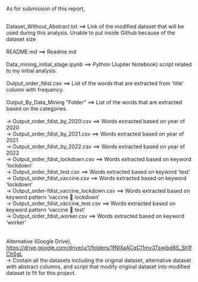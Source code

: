 As for submission of this report,<br /><br />

Dataset_Without_Abstract.txt ==>  Link of the modified dataset that will be used during this analysis. Unable to put inside Github because of the dataset size
<br /><br />
README.md ==> Readme.md
<br /><br />
Data_mining_initial_stage.ipynb ==> Python (Jupiter Notebook) script related to my initial analysis.
<br /><br />
Output_order_fdist.csv ==>  List of the words that are extracted from ‘title’ column with frequency.
<br /><br />
Output_By_Data_Mining "Folder" ==> List of the words that are extracted based on the categories.
<br /><br />
-> Output_order_fdist_by_2020.csv ==> Words extracted based on year of 2020 <br />
-> Output_order_fdist_by_2021.csv ==> Words extracted based on year of 2021 <br />
-> Output_order_fdist_by_2022.csv ==> Words extracted based on year of 2022 <br />
-> Output_order_fdist_lockdown.csv ==> Words extracted based on keyword ‘lockdown’ <br />
-> Output_order_fdist_test.csv ==> Words extracted based on keyword ‘test’ <br />
-> Output_order_fdist_vaccine.csv ==> Words extracted based on keyword ‘lockdown’ <br />
-> Output_order-fdist_vaccine_lockdown.csv ==> Words extracted based on keyword pattern ‘vaccine  lockdown’ <br />
-> Output_order_fdist_vaccine_test.csv ==> Words extracted based on keyword pattern ‘vaccine  test’ <br />
-> Output_order_fdist_worker.csv ==> Words extracted based on keyword ‘worker’ <br />
<br /><br />
Alternative (Google Drive), https://drive.google.com/drive/u/1/folders/1fNlXaACqC11my3Tswibd8S_Sh1fChSgL <br />
-> Contain all the datasets including the original dataset, alternative dataset with abstract columns, and script that modify original dataset into modified dataset to fit for this project.
